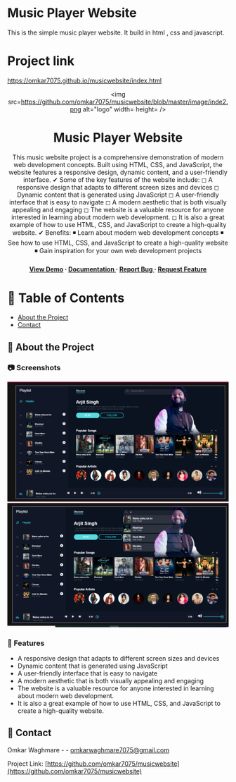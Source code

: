 # Music Player Website
This is the simple music player website. It build in html , css and javascript.

# Project link
https://omkar7075.github.io/musicwebsite/index.html


<div align='center'>

<img src=https://github.com/omkar7075/musicwebsite/blob/master/image/inde2.png alt="logo" width= height= />

<h1>Music Player Website</h1>
<p>This music website project is a comprehensive demonstration of modern web development concepts. Built using HTML, CSS, and JavaScript, the website features a responsive design, dynamic content, and a user-friendly interface. ✔ Some of the key features of the website include: ◻ A responsive design that adapts to different screen sizes and devices ◻ Dynamic content that is generated using JavaScript ◻ A user-friendly interface that is easy to navigate ◻ A modern aesthetic that is both visually appealing and engaging ◻ The website is a valuable resource for anyone interested in learning about modern web development. ◻ It is also a great example of how to use HTML, CSS, and JavaScript to create a high-quality website. ✔ Benefits: ◾ Learn about modern web development concepts ◾ See how to use HTML, CSS, and JavaScript to create a high-quality website ◾ Gain inspiration for your own web development projects</p>

<h4> <a href=https://omkar7075.github.io/musicwebsite/index.html>View Demo</a> <span> · </span> <a href="https://github.com/omkar7075/musicwebsite/blob/master/README.md"> Documentation </a> <span> · </span> <a href="https://github.com/omkar7075/musicwebsite/issues"> Report Bug </a> <span> · </span> <a href="https://github.com/omkar7075/musicwebsite/issues"> Request Feature </a> </h4>


</div>

# :notebook_with_decorative_cover: Table of Contents

- [About the Project](#star2-about-the-project)
- [Contact](#handshake-contact)


## :star2: About the Project

### :camera: Screenshots
<div align="center"> <a href="https://omkar7075.github.io/musicwebsite/index.html"><img src="https://github.com/omkar7075/musicwebsite/blob/master/image/index.png" alt='image' width='800'/></a> </div>
<div align="center"> <a href="https://omkar7075.github.io/musicwebsite/index.html"><img src="https://github.com/omkar7075/musicwebsite/blob/master/image/inde2.png" alt='image' width='800'/></a> </div>



### :dart: Features
- A responsive design that adapts to different screen sizes and devices
- Dynamic content that is generated using JavaScript
- A user-friendly interface that is easy to navigate
- A modern aesthetic that is both visually appealing and engaging
- The website is a valuable resource for anyone interested in learning about modern web development.
- It is also a great example of how to use HTML, CSS, and JavaScript to create a high-quality website.


## :handshake: Contact

Omkar Waghmare - - omkarwaghmare7075@gmail.com

Project Link: [https://github.com/omkar7075/musicwebsite](https://github.com/omkar7075/musicwebsite)
